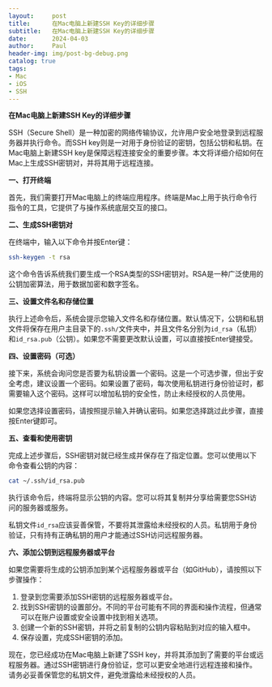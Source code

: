 ```yaml
---
layout:     post
title:      在Mac电脑上新建SSH Key的详细步骤
subtitle:   在Mac电脑上新建SSH Key的详细步骤
date:       2024-04-03
author:     Paul
header-img: img/post-bg-debug.png
catalog: true
tags:
- Mac
- iOS
- SSH
--- 
```


**在Mac电脑上新建SSH Key的详细步骤**

SSH（Secure Shell）是一种加密的网络传输协议，允许用户安全地登录到远程服务器并执行命令。而SSH key则是一对用于身份验证的密钥，包括公钥和私钥。在Mac电脑上新建SSH key是保障远程连接安全的重要步骤。本文将详细介绍如何在Mac上生成SSH密钥对，并将其用于远程连接。

**一、打开终端**

首先，我们需要打开Mac电脑上的终端应用程序。终端是Mac上用于执行命令行指令的工具，它提供了与操作系统底层交互的接口。

**二、生成SSH密钥对**

在终端中，输入以下命令并按Enter键：

```bash
ssh-keygen -t rsa
```

这个命令告诉系统我们要生成一个RSA类型的SSH密钥对。RSA是一种广泛使用的公钥加密算法，用于数据加密和数字签名。

**三、设置文件名和存储位置**

执行上述命令后，系统会提示您输入文件名和存储位置。默认情况下，公钥和私钥文件将保存在用户主目录下的`.ssh/`文件夹中，并且文件名分别为`id_rsa`（私钥）和`id_rsa.pub`（公钥）。如果您不需要更改默认设置，可以直接按Enter键接受。

**四、设置密码（可选）**

接下来，系统会询问您是否要为私钥设置一个密码。这是一个可选步骤，但出于安全考虑，建议设置一个密码。如果设置了密码，每次使用私钥进行身份验证时，都需要输入这个密码。这样可以增加私钥的安全性，防止未经授权的人员使用。

如果您选择设置密码，请按照提示输入并确认密码。如果您选择跳过此步骤，直接按Enter键即可。

**五、查看和使用密钥**

完成上述步骤后，SSH密钥对就已经生成并保存在了指定位置。您可以使用以下命令查看公钥的内容：

```bash
cat ~/.ssh/id_rsa.pub
```

执行该命令后，终端将显示公钥的内容。您可以将其复制并分享给需要您SSH访问的服务器或服务。

私钥文件`id_rsa`应该妥善保管，不要将其泄露给未经授权的人员。私钥用于身份验证，只有持有正确私钥的用户才能通过SSH访问远程服务器。

**六、添加公钥到远程服务器或平台**

如果您需要将生成的公钥添加到某个远程服务器或平台（如GitHub），请按照以下步骤操作：

1. 登录到您需要添加SSH密钥的远程服务器或平台。
2. 找到SSH密钥的设置部分。不同的平台可能有不同的界面和操作流程，但通常可以在账户设置或安全设置中找到相关选项。
3. 创建一个新的SSH密钥，并将之前复制的公钥内容粘贴到对应的输入框中。
4. 保存设置，完成SSH密钥的添加。

现在，您已经成功在Mac电脑上新建了SSH key，并将其添加到了需要的平台或远程服务器。通过SSH密钥进行身份验证，您可以更安全地进行远程连接和操作。请务必妥善保管您的私钥文件，避免泄露给未经授权的人员。